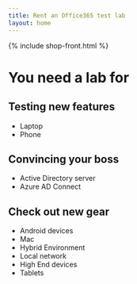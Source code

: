 ```yaml
---
title: Rent an Office365 test lab
layout: home
---
```

 {% include shop-front.html %}

# You need a lab for

## Testing new features
- Laptop 
- Phone

## Convincing your boss
- Active Directory server
- Azure AD Connect

## Check out new gear
- Android devices
- Mac
- Hybrid Environment
- Local network
- High End devices
- Tablets

